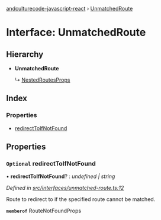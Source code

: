 [andculturecode-javascript-react](../README.md) › [UnmatchedRoute](unmatchedroute.md)

# Interface: UnmatchedRoute

## Hierarchy

* **UnmatchedRoute**

  ↳ [NestedRoutesProps](nestedroutesprops.md)

## Index

### Properties

* [redirectToIfNotFound](unmatchedroute.md#optional-redirecttoifnotfound)

## Properties

### `Optional` redirectToIfNotFound

• **redirectToIfNotFound**? : *undefined | string*

*Defined in [src/interfaces/unmatched-route.ts:12](https://github.com/AndcultureCode/AndcultureCode.JavaScript.React/blob/fb2e149/src/interfaces/unmatched-route.ts#L12)*

Route to redirect to if the specified route cannot be matched.

**`memberof`** RouteNotFoundProps
